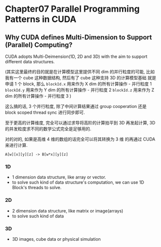# Chapter07 Parallel Programming Patterns in CUDA 

## Why CUDA defines Multi-Dimension to Support (Parallel) Computing?
CUDA adopts Multi-Deimension(1D, 2D and 3D) with the aim to support 
different data structures. 

(其实这里最终的目的就是在计算模型这里提供不同 dim 的并行粒度的可能, 
比如我有一个 cube 这种数据结构, 然后有了  cube 这种支持 3D 的计算模型基础
就是申请 1 个 block, 那么 
`blockId.x` 用来作为 X dim 的所有计算操作 - 并行粒度 1
`blockId.y` 用来作为 Y dim 的所有计算操作 -  并行粒度 2 
`blockId.z` 用来作为 Z dim 的所有计算操作 - 并行粒度 3
)

这么搞的话, 3 个并行粒度, 除了中间计算结果通过 group cooperation 还是 block scoped thread sync 进行同步即可. 

至于更高的计算维度, 完全可以通过求导将高阶的计算拍平到 3D 再发起计算, 3D 的并发粒度求不同的数学公式完全是足够用的.

对的对的, 如果是高维 4 维的数组的话完全可以将其转换为 3 维 的再通过 CUDA 来进行计算. 
```
A[w][x][y][z] -> B[w*x][y][z]
```

### 1D
* 1 dimension data structure, like array or vector.
* to solve such kind of data structure's computation, we can use 1D Block's threads to solve. 

### 2D
* 2 dimension data structure, like matrix or image(arrays)
* to solve such kind of data 

### 3D
* 3D images, cube data or physical simulation